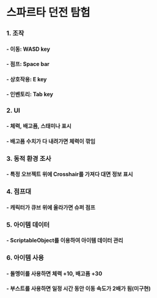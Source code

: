 # 스파르타 던전 탐험


### 1. 조작
#### - 이동: WASD key
#### - 점프: Space bar
#### - 상호작용: E key
#### - 인벤토리: Tab key


### 2. UI
#### - 체력, 배고픔, 스태미나 표시
#### - 배고픔 수치가 다 내려가면 체력이 깎임


### 3. 동적 환경 조사
#### - 특정 오브젝트 위에 Crosshair를 가져다 대면 정보 표시


### 4. 점프대
#### - 캐릭터가 큐브 위에 올라가면 슈퍼 점프


### 5. 아이템 데이터
#### - ScriptableObject를 이용하여 아이템 데이터 관리


### 6. 아이템 사용
#### - 돌멩이를 사용하면 체력 +10, 배고픔 +30
#### - 부스트를 사용하면 일정 시간 동안 이동 속도가 2배가 됨(미구현)
